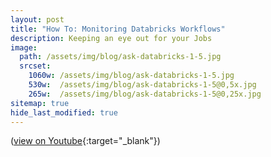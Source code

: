 ```yaml
---
layout: post
title: "How To: Monitoring Databricks Workflows"
description: Keeping an eye out for your Jobs
image: 
  path: /assets/img/blog/ask-databricks-1-5.jpg
  srcset:
    1060w: /assets/img/blog/ask-databricks-1-5.jpg
    530w:  /assets/img/blog/ask-databricks-1-5@0,5x.jpg
    265w:  /assets/img/blog/ask-databricks-1-5@0,25x.jpg
sitemap: true
hide_last_modified: true
---
```


([view on Youtube](https://www.youtube.com/watch?v=PSCxaQKj-6M){:target="_blank"})